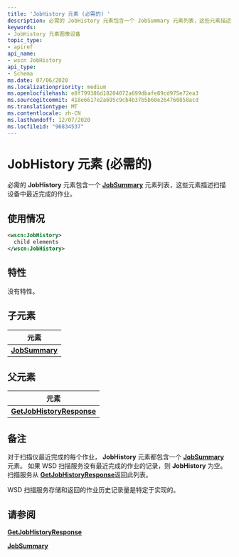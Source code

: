 ```yaml
---
title: 'JobHistory 元素 (必需的) '
description: 必需的 JobHistory 元素包含一个 JobSummary 元素列表，这些元素描述扫描设备中最近完成的作业。
keywords:
- JobHistory 元素图像设备
topic_type:
- apiref
api_name:
- wscn JobHistory
api_type:
- Schema
ms.date: 07/06/2020
ms.localizationpriority: medium
ms.openlocfilehash: e8f799386d18204072a699dbafe89cd975e72ea3
ms.sourcegitcommit: 418e6617e2a695c9cb4b37b5b60e264760858acd
ms.translationtype: MT
ms.contentlocale: zh-CN
ms.lasthandoff: 12/07/2020
ms.locfileid: "96834537"
---
```

# <a name="jobhistory-element-required"></a>JobHistory 元素 (必需的) 

必需的 **JobHistory** 元素包含一个 [**JobSummary**](jobsummary.md) 元素列表，这些元素描述扫描设备中最近完成的作业。

## <a name="usage"></a>使用情况

```xml
<wscn:JobHistory>
  child elements
</wscn:JobHistory>
```

## <a name="attributes"></a>特性

没有特性。

## <a name="child-elements"></a>子元素

| 元素 |
|--|
| [**JobSummary**](jobsummary.md) |

## <a name="parent-elements"></a>父元素

| 元素 |
|--|
| [**GetJobHistoryResponse**](getjobhistoryresponse.md) |

## <a name="remarks"></a>备注

对于扫描仪最近完成的每个作业， **JobHistory** 元素都包含一个 [**JobSummary**](jobsummary.md) 元素。 如果 WSD 扫描服务没有最近完成的作业的记录，则 **JobHistory** 为空。 扫描服务从 [**GetJobHistoryResponse**](getjobhistoryresponse.md)返回此列表。

WSD 扫描服务存储和返回的作业历史记录量是特定于实现的。

## <a name="see-also"></a>请参阅

[**GetJobHistoryResponse**](getjobhistoryresponse.md)

[**JobSummary**](jobsummary.md)
